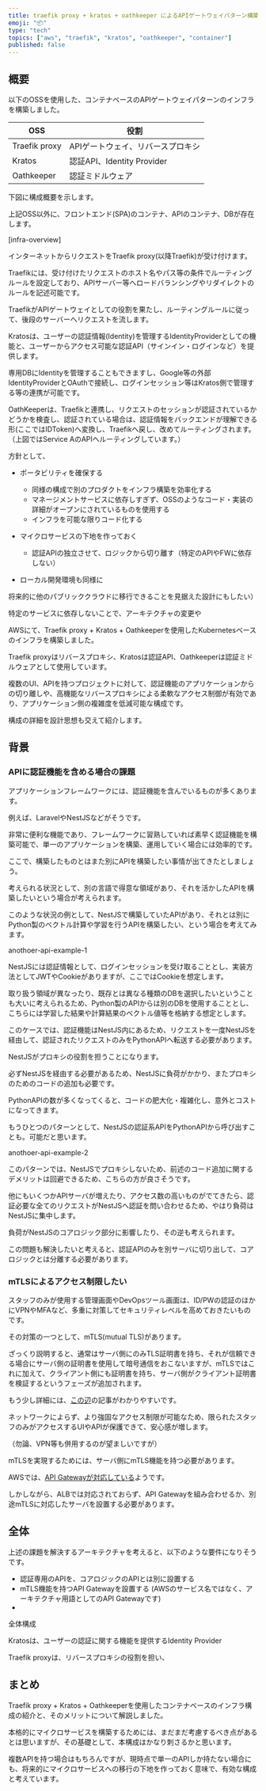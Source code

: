 ```yaml
---  
title: traefik proxy + kratos + oathkeeper によるAPIゲートウェイパターン構築
emoji: "📦" 
type: "tech" 
topics: ["aws", "traefik", "kratos", "oathkeeper", "container"] 
published: false
---  
```

## 概要
以下のOSSを使用した、コンテナベースのAPIゲートウェイパターンのインフラを構築しました。

|  OSS  |  役割  |
| ---- | ---- |
|  Traefik proxy  |  APIゲートウェイ、リバースプロキシ  |
|  Kratos  |  認証API、Identity Provider  |
|  Oathkeeper  |  認証ミドルウェア  |

下図に構成概要を示します。

上記OSS以外に、フロントエンド(SPA)のコンテナ、APIのコンテナ、DBが存在します。

[infra-overview]

インターネットからリクエストをTraefik proxy(以降Traefik)が受け付けます。

Traefikには、受け付けたリクエストのホスト名やパス等の条件でルーティングルールを設定しており、APIサーバー等へロードバランシングやリダイレクトのルールを記述可能です。

TraefikがAPIゲートウェイとしての役割を果たし、ルーティングルールに従って、後段のサーバーへリクエストを流します。

Kratosは、ユーザーの認証情報(Identity)を管理するIdentityProviderとしての機能と、ユーザーからアクセス可能な認証API（サインイン・ログインなど）を提供します。

専用DBにIdentityを管理することもできますし、Google等の外部IdentityProviderとOAuthで接続し、ログインセッション等はKratos側で管理する等の連携が可能です。

OathKeeperは、Traefikと連携し、リクエストのセッションが認証されているかどうかを検査し、認証されている場合は、認証情報をバックエンドが理解できる形(ここではIDToken)へ変換し、Traefikへ戻し、改めてルーティングされます。
（上図ではService AのAPIへルーティングしています。）




方針として、
* ポータビリティを確保する
  - 同様の構成で別のプロダクトをインフラ構築を効率化する
  - マネージメントサービスに依存しすぎず、OSSのようなコード・実装の詳細がオープンにされているものを使用する
  - インフラを可能な限りコード化する
* マイクロサービスの下地を作っておく
  - 認証APIの独立させて、ロジックから切り離す（特定のAPIやFWに依存しない）
  
* ローカル開発環境も同様に



将来的に他のパブリッククラウドに移行できることを見据えた設計にもしたい）

特定のサービスに依存しないことで、アーキテクチャの変更や





AWSにて、Traefik proxy + Kratos + Oathkeeperを使用したKubernetesベースのインフラを構築しました。

Traefik proxyはリバースプロキシ、Kratosは認証API、Oathkeeperは認証ミドルウェアとして使用しています。

複数のUI、APIを持つプロジェクトに対して、認証機能のアプリケーションからの切り離しや、高機能なリバースプロキシによる柔軟なアクセス制御が有効であり、アプリケーション側の複雑度を低減可能な構成です。

構成の詳細を設計思想も交えて紹介します。


## 背景

### APIに認証機能を含める場合の課題

アプリケーションフレームワークには、認証機能を含んでいるものが多くあります。

例えば、LaravelやNestJSなどがそうです。

非常に便利な機能であり、フレームワークに習熟していれば素早く認証機能を構築可能で、単一のアプリケーションを構築、運用していく場合には効率的です。

ここで、構築したものとはまた別にAPIを構築したい事情が出てきたとしましょう。

考えられる状況として、別の言語で得意な領域があり、それを活かしたAPIを構築したいという場合が考えられます。

このような状況の例として、NestJSで構築していたAPIがあり、それとは別にPython製のベクトル計算や学習を行うAPIを構築したい、という場合を考えてみます。

anothoer-api-example-1

NestJSには認証情報として、ログインセッションを受け取ることとし、実装方法としてJWTやCookieがありますが、ここではCookieを想定します。

取り扱う領域が異なったり、既存とは異なる種類のDBを選択したいということも大いに考えられるため、Python製のAPIからは別のDBを使用することとし、こちらには学習した結果や計算結果のベクトル値等を格納する想定とします。

このケースでは、認証機能はNestJS内にあるため、リクエストを一度NestJSを経由して、認証されたリクエストのみをPythonAPIへ転送する必要があります。

NestJSがプロキシの役割を担うことになります。

必ずNestJSを経由する必要があるため、NestJSに負荷がかかり、またプロキシのためのコードの追加も必要です。

PythonAPIの数が多くなってくると、コードの肥大化・複雑化し、意外とコストになってきます。


もうひとつのパターンとして、NestJSの認証系APIをPythonAPIから呼び出すことも。可能だと思います。

anothoer-api-example-2

このパターンでは、NestJSでプロキシしないため、前述のコード追加に関するデメリットは回避できるため、こちらの方が良さそうです。

他にもいくつかAPIサーバが増えたり、アクセス数の高いものがでてきたら、認証必要な全てのリクエストがNestJSへ認証を問い合わせるため、やはり負荷はNestJSに集中します。

負荷がNestJSのコアロジック部分に影響したり、その逆も考えられます。

この問題も解決したいと考えると、認証APIのみを別サーバに切り出して、コアロジックとは分離する必要があります。

### mTLSによるアクセス制限したい

スタッフのみが使用する管理画面やDevOpsツール画面は、ID/PWの認証のほかにVPNやMFAなど、多重に対策してセキュリティレベルを高めておきたいものです。

その対策の一つとして、mTLS(mutual TLS)があります。

ざっくり説明すると、通常はサーバ側にのみTLS証明書を持ち、それが信頼できる場合にサーバ側の証明書を使用して暗号通信をおこないますが、mTLSではこれに加えて、クライアント側にも証明書を持ち、サーバ側がクライアント証明書を検証するというフェーズが追加されます。

もう少し詳細には、[この辺](https://www.cloudflare.com/ja-jp/learning/access-management/what-is-mutual-tls/)の記事がわかりやすいです。

ネットワークによらず、より強固なアクセス制限が可能なため、限られたスタッフのみがアクセスするUIやAPIが保護できて、安心感が増します。

（勿論、VPN等も併用するのが望ましいですが）

mTLSを実現するためには、サーバ側にmTLS機能を持つ必要があります。

AWSでは、[API Gatewayが対応している](https://docs.aws.amazon.com/ja_jp/apigateway/latest/developerguide/http-api-mutual-tls.html)ようです。

しかしながら、ALBでは対応されておらず、API Gatewayを組み合わせるか、別途mTLSに対応したサーバを設置する必要があります。

## 全体

上述の課題を解決するアーキテクチャを考えると、以下のような要件になりそうです。

* 認証専用のAPIを、コアロジックのAPIとは別に設置する
* mTLS機能を持つAPI Gatewayを設置する (AWSのサービス名ではなく、アーキテクチャ用語としてのAPI Gatewayです)
* 

全体構成

Kratosは、ユーザーの認証に関する機能を提供するIdentity Provider

Traefik proxyは、リバースプロキシの役割を担い、







## まとめ
Traefik proxy + Kratos + Oathkeeperを使用したコンテナベースのインフラ構成の紹介と、そのメリットについて解説しました。

本格的にマイクロサービスを構築するためには、まだまだ考慮するべき点があるとは思いますが、その基礎として、本構成はかなり刺さるかと思います。

複数APIを持つ場合はもちろんですが、現時点で単一のAPIしか持たない場合にも、将来的にマイクロサービスへの移行の下地を作っておく意味で、有効な構成と考えています。
